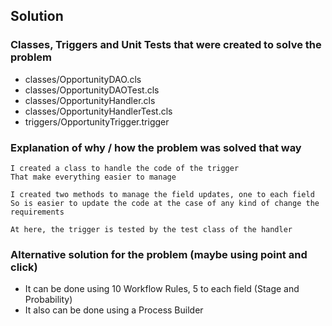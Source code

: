 ## Solution

### Classes, Triggers and Unit Tests that were created to solve the problem

* classes/OpportunityDAO.cls
* classes/OpportunityDAOTest.cls
* classes/OpportunityHandler.cls
* classes/OpportunityHandlerTest.cls
* triggers/OpportunityTrigger.trigger

### Explanation of why / how the problem was solved that way

```
I created a class to handle the code of the trigger
That make everything easier to manage

I created two methods to manage the field updates, one to each field
So is easier to update the code at the case of any kind of change the requirements

At here, the trigger is tested by the test class of the handler

```

### Alternative solution for the problem (maybe using point and click)

* It can be done using 10 Workflow Rules, 5 to each field (Stage and Probability)  
* It also can be done using a Process Builder
